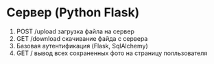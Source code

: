 # Сервер (Python Flask)
1) POST /upload загрузка файла на сервер
2) GET /download скачивание файда с сервера
3) Базовая аутентификация (Flask, SqlAlchemy)
4) GET / вывод всех сохраненных фото на страницу полльзователя

